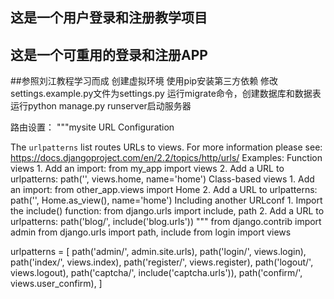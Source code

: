 ## 这是一个用户登录和注册教学项目
## 这是一个可重用的登录和注册APP
##参照刘江教程学习而成
创建虚拟环境
使用pip安装第三方依赖
修改settings.example.py文件为settings.py
运行migrate命令，创建数据库和数据表
运行python manage.py runserver启动服务器

路由设置：
"""mysite URL Configuration

The `urlpatterns` list routes URLs to views. For more information please see:
    https://docs.djangoproject.com/en/2.2/topics/http/urls/
Examples:
Function views
    1. Add an import:  from my_app import views
    2. Add a URL to urlpatterns:  path('', views.home, name='home')
Class-based views
    1. Add an import:  from other_app.views import Home
    2. Add a URL to urlpatterns:  path('', Home.as_view(), name='home')
Including another URLconf
    1. Import the include() function: from django.urls import include, path
    2. Add a URL to urlpatterns:  path('blog/', include('blog.urls'))
"""
from django.contrib import admin
from django.urls import path, include
from login import views

urlpatterns = [
    path('admin/', admin.site.urls),
    path('login/', views.login),
    path('index/', views.index),
    path('register/', views.register),
    path('logout/', views.logout),
    path('captcha/', include('captcha.urls')),
    path('confirm/', views.user_confirm),
]
